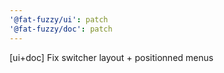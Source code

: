 ```yaml
---
'@fat-fuzzy/ui': patch
'@fat-fuzzy/doc': patch
---
```


[ui+doc] Fix switcher layout + positionned menus
